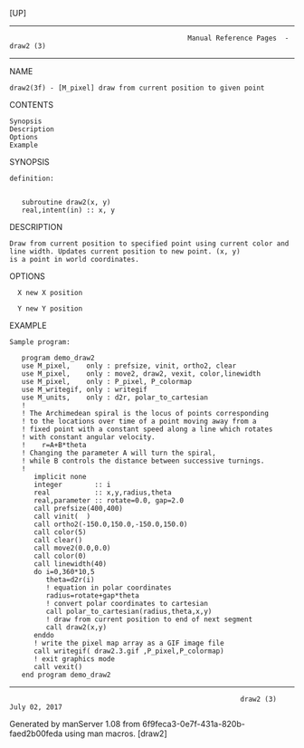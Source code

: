 [UP]

-----------------------------------------------------------------------------------------------------------------------------------
                                                Manual Reference Pages  - draw2 (3)
-----------------------------------------------------------------------------------------------------------------------------------
                                                                 
NAME

    draw2(3f) - [M_pixel] draw from current position to given point

CONTENTS

    Synopsis
    Description
    Options
    Example

SYNOPSIS

    definition:


       subroutine draw2(x, y)
       real,intent(in) :: x, y



DESCRIPTION

    Draw from current position to specified point using current color and line width. Updates current position to new point. (x, y)
    is a point in world coordinates.

OPTIONS

      X new X position

      Y new Y position

EXAMPLE

    Sample program:

       program demo_draw2
       use M_pixel,    only : prefsize, vinit, ortho2, clear
       use M_pixel,    only : move2, draw2, vexit, color,linewidth
       use M_pixel,    only : P_pixel, P_colormap
       use M_writegif, only : writegif
       use M_units,    only : d2r, polar_to_cartesian
       !
       ! The Archimedean spiral is the locus of points corresponding
       ! to the locations over time of a point moving away from a
       ! fixed point with a constant speed along a line which rotates
       ! with constant angular velocity.
       !    r=A+B*theta
       ! Changing the parameter A will turn the spiral,
       ! while B controls the distance between successive turnings.
       !
          implicit none
          integer        :: i
          real           :: x,y,radius,theta
          real,parameter :: rotate=0.0, gap=2.0
          call prefsize(400,400)
          call vinit(  )
          call ortho2(-150.0,150.0,-150.0,150.0)
          call color(5)
          call clear()
          call move2(0.0,0.0)
          call color(0)
          call linewidth(40)
          do i=0,360*10,5
             theta=d2r(i)
             ! equation in polar coordinates
             radius=rotate+gap*theta
             ! convert polar coordinates to cartesian
             call polar_to_cartesian(radius,theta,x,y)
             ! draw from current position to end of next segment
             call draw2(x,y)
          enddo
          ! write the pixel map array as a GIF image file
          call writegif( draw2.3.gif ,P_pixel,P_colormap)
          ! exit graphics mode
          call vexit()
       end program demo_draw2



-----------------------------------------------------------------------------------------------------------------------------------

                                                             draw2 (3)                                                July 02, 2017

Generated by manServer 1.08 from 6f9feca3-0e7f-431a-820b-faed2b00feda using man macros.
                                                              [draw2]
